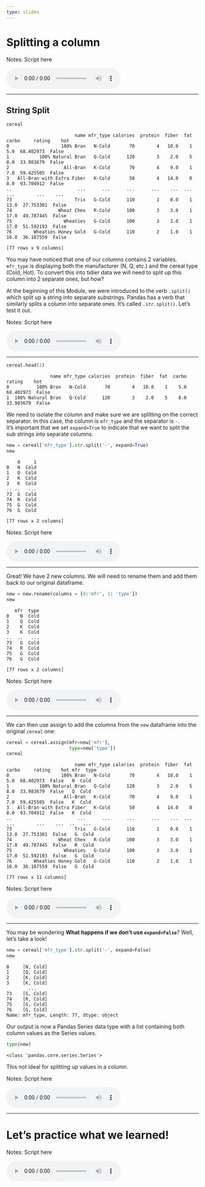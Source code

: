 ```yaml
---
type: slides
---
```


# Splitting a column

Notes: Script here

<html>

<audio controls >

<source src="/placeholder_audio.mp3" />

</audio>

</html>

---

## String Split

``` python
cereal
```

```out
                         name mfr_type calories  protein  fiber  fat  carbo     rating    hot
0                   100% Bran   N-Cold       70        4   10.0    1    5.0  68.402973  False
1           100% Natural Bran   Q-Cold      120        3    2.0    5    8.0  33.983679  False
2                    All-Bran   K-Cold       70        4    9.0    1    7.0  59.425505  False
3   All-Bran with Extra Fiber   K-Cold       50        4   14.0    0    8.0  93.704912  False
..                        ...      ...      ...      ...    ...  ...    ...        ...    ...
73                       Trix   G-Cold      110        1    0.0    1   13.0  27.753301  False
74                 Wheat Chex   R-Cold      100        3    3.0    1   17.0  49.787445  False
75                   Wheaties   G-Cold      100        3    3.0    1   17.0  51.592193  False
76        Wheaties Honey Gold   G-Cold      110        2    1.0    1   16.0  36.187559  False

[77 rows x 9 columns]
```

You may have noticed that one of our columns contains 2 variables.
`mfr_type` is displaying both the manufacturer (N, Q, etc.) and the
cereal type (Cold, Hot). To convert this into tidier data we will need
to split up this column into 2 separate ones, but how?

At the beginning of this Module, we were introduced to the verb
`.split()` which split up a string into separate substrings. Pandas has
a verb that similarly splits a column into separate ones. It’s called
`.str.split()`. Let’s test it out.

Notes: Script here

<html>

<audio controls >

<source src="/placeholder_audio.mp3" />

</audio>

</html>

---

``` python
cereal.head(2)
```

```out
                name mfr_type calories  protein  fiber  fat  carbo     rating    hot
0          100% Bran   N-Cold       70        4   10.0    1    5.0  68.402973  False
1  100% Natural Bran   Q-Cold      120        3    2.0    5    8.0  33.983679  False
```

We need to isolate the column and make sure we are splitting on the
correct separator. In this case, the column is `mfr_type` and the
separator is `-`.  
It’s important that we set `expand=True` to indicate that we want to
split the sub strings into separate columns.

``` python
new = cereal['mfr_type'].str.split('-', expand=True)
new 
```

```out
    0     1
0   N  Cold
1   Q  Cold
2   K  Cold
3   K  Cold
.. ..   ...
73  G  Cold
74  R  Cold
75  G  Cold
76  G  Cold

[77 rows x 2 columns]
```

Notes: Script here

<html>

<audio controls >

<source src="/placeholder_audio.mp3" />

</audio>

</html>

---

Great\! We have 2 new columns. We will need to rename them and add them
back to our original dataframe.

``` python
new = new.rename(columns = {0:'mfr', 1: 'type'})
new
```

```out
   mfr  type
0    N  Cold
1    Q  Cold
2    K  Cold
3    K  Cold
..  ..   ...
73   G  Cold
74   R  Cold
75   G  Cold
76   G  Cold

[77 rows x 2 columns]
```

Notes: Script here

<html>

<audio controls >

<source src="/placeholder_audio.mp3" />

</audio>

</html>

---

We can then use assign to add the columns from the `new` dataframe into
the original `cereal` one:

``` python
cereal = cereal.assign(mfr=new['mfr'],
                       type=new['type'])
cereal
```

```out
                         name mfr_type calories  protein  fiber  fat  carbo     rating    hot mfr  type
0                   100% Bran   N-Cold       70        4   10.0    1    5.0  68.402973  False   N  Cold
1           100% Natural Bran   Q-Cold      120        3    2.0    5    8.0  33.983679  False   Q  Cold
2                    All-Bran   K-Cold       70        4    9.0    1    7.0  59.425505  False   K  Cold
3   All-Bran with Extra Fiber   K-Cold       50        4   14.0    0    8.0  93.704912  False   K  Cold
..                        ...      ...      ...      ...    ...  ...    ...        ...    ...  ..   ...
73                       Trix   G-Cold      110        1    0.0    1   13.0  27.753301  False   G  Cold
74                 Wheat Chex   R-Cold      100        3    3.0    1   17.0  49.787445  False   R  Cold
75                   Wheaties   G-Cold      100        3    3.0    1   17.0  51.592193  False   G  Cold
76        Wheaties Honey Gold   G-Cold      110        2    1.0    1   16.0  36.187559  False   G  Cold

[77 rows x 11 columns]
```

Notes: Script here

<html>

<audio controls >

<source src="/placeholder_audio.mp3" />

</audio>

</html>

---

You may be wondering **What happens if we don’t use `expand=False`**?
Well, let’s take a look\!

``` python
new = cereal['mfr_type'].str.split('-', expand=False)
new 
```

```out
0     [N, Cold]
1     [Q, Cold]
2     [K, Cold]
3     [K, Cold]
        ...    
73    [G, Cold]
74    [R, Cold]
75    [G, Cold]
76    [G, Cold]
Name: mfr_type, Length: 77, dtype: object
```

Our output is now a Pandas Series data type with a list containing both
column values as the Series values.

``` python
type(new)
```

```out
<class 'pandas.core.series.Series'>
```

This not ideal for splitting up values in a column.

Notes: Script here

<html>

<audio controls >

<source src="/placeholder_audio.mp3" />

</audio>

</html>

---

# Let’s practice what we learned\!

Notes: Script here

<html>

<audio controls >

<source src="/placeholder_audio.mp3" />
